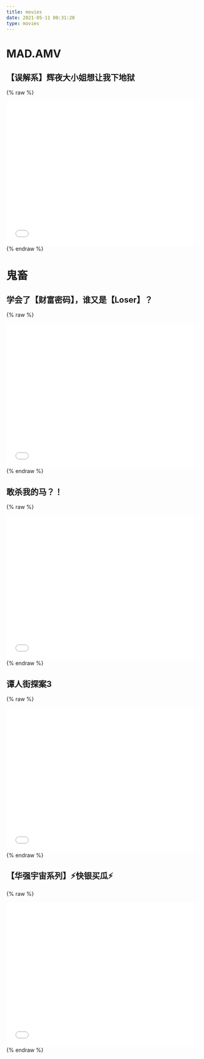 ```yaml
---
title: movies
date: 2021-05-11 00:31:20
type: movies
---
```

# MAD.AMV

## 【误解系】辉夜大小姐想让我下地狱
{% raw %}
 <div style="position: relative; width: 100%; height: 0; padding-bottom: 75%;">
 <iframe src="//player.bilibili.com/player.html?aid=968174373&bvid=BV1vp4y1Q7UF&cid=192666147&page=1" scrolling="no" border="0" frameborder="no" framespacing="0" allowfullscreen="true" style="position: absolute; width: 100%; height: 100%; Left: 0; top: 0;" ></iframe></div>
 {% endraw %}

# 鬼畜
## 学会了【财富密码】，谁又是【Loser】？
{% raw %}
 <div style="position: relative; width: 100%; height: 0; padding-bottom: 75%;">
 <iframe src="//player.bilibili.com/player.html?aid=456607813&bvid=BV1C5411a7Mm&cid=223555299&page=1" scrolling="no" border="0" frameborder="no" framespacing="0" allowfullscreen="true" style="position: absolute; width: 100%; height: 100%; Left: 0; top: 0;" ></iframe></div>
 {% endraw %}

## 敢杀我的马？！
{% raw %}
 <div style="position: relative; width: 100%; height: 0; padding-bottom: 75%;">
 <iframe src="//player.bilibili.com/player.html?aid=626357031&bvid=BV1yt4y1Q7SS&cid=210738676&page=1" scrolling="no" border="0" frameborder="no" framespacing="0" allowfullscreen="true" style="position: absolute; width: 100%; height: 100%; Left: 0; top: 0;" ></iframe></div>
 {% endraw %} 

## 谭人街探案3
{% raw %}
 <div style="position: relative; width: 100%; height: 0; padding-bottom: 75%;">
 <iframe src="//player.bilibili.com/player.html?aid=929053639&bvid=BV1XK4y1D7ss&cid=295741744&page=1" scrolling="no" border="0" frameborder="no" framespacing="0" allowfullscreen="true" style="position: absolute; width: 100%; height: 100%; Left: 0; top: 0;" ></iframe></div>
 {% endraw %}  

 ## 【华强宇宙系列】⚡快银买瓜⚡
{% raw %}
 <div style="position: relative; width: 100%; height: 0; padding-bottom: 75%;">
 <iframe src="//player.bilibili.com/player.html?aid=762663531&bvid=BV1Q64y1a7MS&cid=399973710&page=1" scrolling="no" border="0" frameborder="no" framespacing="0" allowfullscreen="true" style="position: absolute; width: 100%; height: 100%; Left: 0; top: 0;" ></iframe></div>
 {% endraw %}  